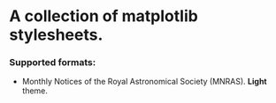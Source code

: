 # A collection of matplotlib stylesheets.
### Supported formats:
- Monthly Notices of the Royal Astronomical Society (MNRAS). **Light** theme.
